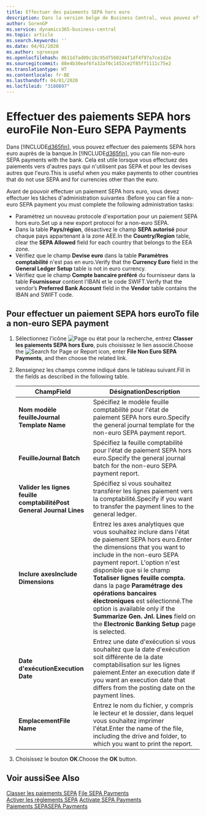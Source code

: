 ```yaml
---
title: Effectuer des paiements SEPA hors euro
description: Dans la version belge de Business Central, vous pouvez effectuer des paiements SEPA hors euros auprès de la banque. Cela est utile lorsque vous effectuez des paiements vers d'autres pays qui n'utilisent pas SEPA et pour les devises autres que l'euro.
author: SorenGP
ms.service: dynamics365-business-central
ms.topic: article
ms.search.keywords: ''
ms.date: 04/01/2020
ms.author: sgroespe
ms.openlocfilehash: 0611d7ad09c18c95df560244f1df4f97a7ce1d2e
ms.sourcegitcommit: 88e4b30eaf6fa32af0c1452ce2f85ff1111c75e2
ms.translationtype: HT
ms.contentlocale: fr-BE
ms.lasthandoff: 04/01/2020
ms.locfileid: "3180897"
---
```

# <a name="file-non-euro-sepa-payments"></a><span data-ttu-id="4c9f5-104">Effectuer des paiements SEPA hors euro</span><span class="sxs-lookup"><span data-stu-id="4c9f5-104">File Non-Euro SEPA Payments</span></span>
<span data-ttu-id="4c9f5-105">Dans [!INCLUDE[d365fin](../../includes/d365fin_md.md)], vous pouvez effectuer des paiements SEPA hors euro auprès de la banque.</span><span class="sxs-lookup"><span data-stu-id="4c9f5-105">In [!INCLUDE[d365fin](../../includes/d365fin_md.md)], you can file non-euro SEPA payments with the bank.</span></span> <span data-ttu-id="4c9f5-106">Cela est utile lorsque vous effectuez des paiements vers d'autres pays qui n'utilisent pas SEPA et pour les devises autres que l'euro.</span><span class="sxs-lookup"><span data-stu-id="4c9f5-106">This is useful when you make payments to other countries that do not use SEPA and for currencies other than the euro.</span></span>  

<span data-ttu-id="4c9f5-107">Avant de pouvoir effectuer un paiement SEPA hors euro, vous devez effectuer les tâches d'administration suivantes :</span><span class="sxs-lookup"><span data-stu-id="4c9f5-107">Before you can file a non-euro SEPA payment you must complete the following administration tasks:</span></span>  

- <span data-ttu-id="4c9f5-108">Paramétrez un nouveau protocole d'exportation pour un paiement SEPA hors euro.</span><span class="sxs-lookup"><span data-stu-id="4c9f5-108">Set up a new export protocol for a non-euro SEPA.</span></span>  
- <span data-ttu-id="4c9f5-109">Dans la table **Pays/région**, désactivez le champ **SEPA autorisé** pour chaque pays appartenant à la zone AEE.</span><span class="sxs-lookup"><span data-stu-id="4c9f5-109">In the **Country/Region** table, clear the **SEPA Allowed** field for each country that belongs to the EEA zone.</span></span>  
- <span data-ttu-id="4c9f5-110">Vérifiez que le champ **Devise euro** dans la table **Paramètres comptabilité** n'est pas en euro.</span><span class="sxs-lookup"><span data-stu-id="4c9f5-110">Verify that the **Currency Euro** field in the **General Ledger Setup** table is not in euro currency.</span></span>  
- <span data-ttu-id="4c9f5-111">Vérifiez que le champ **Compte bancaire préféré** du fournisseur dans la table **Fournisseur** contient l'IBAN et le code SWIFT.</span><span class="sxs-lookup"><span data-stu-id="4c9f5-111">Verify that the vendor’s **Preferred Bank Account** field in the **Vendor** table contains the IBAN and SWIFT code.</span></span>  

## <a name="to-file-a-non-euro-sepa-payment"></a><span data-ttu-id="4c9f5-112">Pour effectuer un paiement SEPA hors euro</span><span class="sxs-lookup"><span data-stu-id="4c9f5-112">To file a non-euro SEPA payment</span></span>  

1.  <span data-ttu-id="4c9f5-113">Sélectionnez l'icône ![Page ou état pour la recherche](../../media/ui-search/search_small.png "Icône Page ou état pour la recherche"), entrez **Classer les paiements SEPA hors Euro**, puis choisissez le lien associé.</span><span class="sxs-lookup"><span data-stu-id="4c9f5-113">Choose the ![Search for Page or Report](../../media/ui-search/search_small.png "Search for Page or Report icon") icon, enter **File Non Euro SEPA Payments**, and then choose the related link.</span></span>  
2.  <span data-ttu-id="4c9f5-114">Renseignez les champs comme indiqué dans le tableau suivant.</span><span class="sxs-lookup"><span data-stu-id="4c9f5-114">Fill in the fields as described in the following table.</span></span>  

    |<span data-ttu-id="4c9f5-115">Champ</span><span class="sxs-lookup"><span data-stu-id="4c9f5-115">Field</span></span>|<span data-ttu-id="4c9f5-116">Désignation</span><span class="sxs-lookup"><span data-stu-id="4c9f5-116">Description</span></span>|  
    |---------------------------------|---------------------------------------|  
    |<span data-ttu-id="4c9f5-117">**Nom modèle feuille**</span><span class="sxs-lookup"><span data-stu-id="4c9f5-117">**Journal Template Name**</span></span>|<span data-ttu-id="4c9f5-118">Spécifiez le modèle feuille comptabilité pour l'état de paiement SEPA hors euro.</span><span class="sxs-lookup"><span data-stu-id="4c9f5-118">Specify the general journal template for the non-euro SEPA payment report.</span></span>|  
    |<span data-ttu-id="4c9f5-119">**Feuille**</span><span class="sxs-lookup"><span data-stu-id="4c9f5-119">**Journal Batch**</span></span>|<span data-ttu-id="4c9f5-120">Spécifiez la feuille comptabilité pour l'état de paiement SEPA hors euro.</span><span class="sxs-lookup"><span data-stu-id="4c9f5-120">Specify the general journal batch for the non-euro SEPA payment report.</span></span>|  
    |<span data-ttu-id="4c9f5-121">**Valider les lignes feuille comptabilité**</span><span class="sxs-lookup"><span data-stu-id="4c9f5-121">**Post General Journal Lines**</span></span>|<span data-ttu-id="4c9f5-122">Spécifiez si vous souhaitez transférer les lignes paiement vers la comptabilité.</span><span class="sxs-lookup"><span data-stu-id="4c9f5-122">Specify if you want to transfer the payment lines to the general ledger.</span></span>|  
    |<span data-ttu-id="4c9f5-123">**Inclure axes**</span><span class="sxs-lookup"><span data-stu-id="4c9f5-123">**Include Dimensions**</span></span>|<span data-ttu-id="4c9f5-124">Entrez les axes analytiques que vous souhaitez inclure dans l'état de paiement SEPA hors euro.</span><span class="sxs-lookup"><span data-stu-id="4c9f5-124">Enter the dimensions that you want to include in the non-euro SEPA payment report.</span></span> <span data-ttu-id="4c9f5-125">L'option n'est disponible que si le champ **Totaliser lignes feuille compta.** dans la page **Paramétrage des opérations bancaires électroniques** est sélectionné.</span><span class="sxs-lookup"><span data-stu-id="4c9f5-125">The option is available only if the **Summarize Gen. Jnl. Lines** field on the **Electronic Banking Setup** page is selected.</span></span>|  
    |<span data-ttu-id="4c9f5-126">**Date d'exécution**</span><span class="sxs-lookup"><span data-stu-id="4c9f5-126">**Execution Date**</span></span>|<span data-ttu-id="4c9f5-127">Entrez une date d'exécution si vous souhaitez que la date d'exécution soit différente de la date comptabilisation sur les lignes paiement.</span><span class="sxs-lookup"><span data-stu-id="4c9f5-127">Enter an execution date if you want an execution date that differs from the posting date on the payment lines.</span></span>|  
    |<span data-ttu-id="4c9f5-128">**Emplacement**</span><span class="sxs-lookup"><span data-stu-id="4c9f5-128">**File Name**</span></span>|<span data-ttu-id="4c9f5-129">Entrez le nom du fichier, y compris le lecteur et le dossier, dans lequel vous souhaitez imprimer l'état.</span><span class="sxs-lookup"><span data-stu-id="4c9f5-129">Enter the name of the file, including the drive and folder, to which you want to print the report.</span></span>|  

3.  <span data-ttu-id="4c9f5-130">Choisissez le bouton **OK**.</span><span class="sxs-lookup"><span data-stu-id="4c9f5-130">Choose the **OK** button.</span></span>  

## <a name="see-also"></a><span data-ttu-id="4c9f5-131">Voir aussi</span><span class="sxs-lookup"><span data-stu-id="4c9f5-131">See Also</span></span>  
 <span data-ttu-id="4c9f5-132">[Classer les paiements SEPA](how-to-file-sepa-payments.md) </span><span class="sxs-lookup"><span data-stu-id="4c9f5-132">[File SEPA Payments](how-to-file-sepa-payments.md) </span></span>  
 <span data-ttu-id="4c9f5-133">[Activer les règlements SEPA](how-to-activate-sepa-payments.md) </span><span class="sxs-lookup"><span data-stu-id="4c9f5-133">[Activate SEPA Payments](how-to-activate-sepa-payments.md) </span></span>  
 [<span data-ttu-id="4c9f5-134">Paiements SEPA</span><span class="sxs-lookup"><span data-stu-id="4c9f5-134">SEPA Payments</span></span>](sepa-payments.md)
